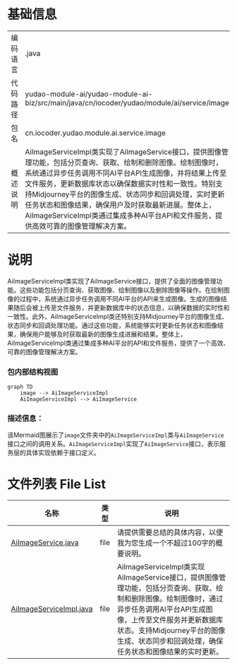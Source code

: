 # 基础信息

|      |      |
|------|------|
| 编码语言 | .java |
| 代码路径 | yudao-module-ai/yudao-module-ai-biz/src/main/java/cn/iocoder/yudao/module/ai/service/image |
| 包名 | cn.iocoder.yudao.module.ai.service.image |
| 概述说明 | AiImageServiceImpl类实现了AiImageService接口，提供图像管理功能，包括分页查询、获取、绘制和删除图像。绘制图像时，系统通过异步任务调用不同AI平台API生成图像，并将结果上传至文件服务，更新数据库状态以确保数据实时性和一致性。特别支持Midjourney平台的图像生成、状态同步和回调处理，实时更新任务状态和图像结果，确保用户及时获取最新进展。整体上，AiImageServiceImpl类通过集成多种AI平台API和文件服务，提供高效可靠的图像管理解决方案。 |

# 说明

AiImageServiceImpl类实现了AiImageService接口，提供了全面的图像管理功能。这些功能包括分页查询、获取图像、绘制图像以及删除图像等操作。在绘制图像的过程中，系统通过异步任务调用不同AI平台的API来生成图像。生成的图像结果随后会被上传至文件服务，并更新数据库中的状态信息，以确保数据的实时性和一致性。此外，AiImageServiceImpl类还特别支持Midjourney平台的图像生成、状态同步和回调处理功能。通过这些功能，系统能够实时更新任务状态和图像结果，确保用户能够及时获取最新的图像生成进展和结果。整体上，AiImageServiceImpl类通过集成多种AI平台的API和文件服务，提供了一个高效、可靠的图像管理解决方案。


### 包内部结构视图

```mermaid
graph TD
    image --> AiImageServiceImpl
    AiImageServiceImpl --> AiImageService
```

### 描述信息：
该Mermaid图展示了`image`文件夹中的`AiImageServiceImpl`类与`AiImageService`接口之间的调用关系。`AiImageServiceImpl`实现了`AiImageService`接口，表示服务层的具体实现依赖于接口定义。

# 文件列表 File List

| 名称   | 类型  | 说明 |
|-------|------|-------------|
| [AiImageService.java](AiImageService.md) | file | 请提供需要总结的具体内容，以便我为您生成一个不超过100字的概要说明。 |
| [AiImageServiceImpl.java](AiImageServiceImpl.md) | file | AiImageServiceImpl类实现AiImageService接口，提供图像管理功能，包括分页查询、获取、绘制和删除图像。绘制图像时，通过异步任务调用AI平台API生成图像，上传至文件服务并更新数据库状态。支持Midjourney平台的图像生成、状态同步和回调处理，确保任务状态和图像结果的实时更新。 |


